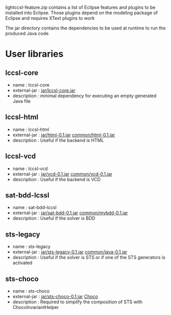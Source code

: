 lightccsl-feature.zip contains a list of Eclipse features and plugins to be installed into Eclipse.
Those plugins depend on the modeling package of Eclipse and requires XText plugins to work

The jar directory contains the dependencies to be used at runtime to run the produced Java code

# User libraries

## lccsl-core

- name : lccsl-core
- external-jar : [jar/lccsl-core.jar](jar/lccsl-core.jar)
- description : minimal dependency for executing an empty generated Java file

## lccsl-html

- name : lccsl-html
- external-jar : [jar/html-0.1.jar](jar/html-0.1.jar) [common/html-0.1.jar](common/html-0.1.jar)
- description : Useful if the backend is HTML

## lccsl-vcd

- name : lccsl-vcd
- external-jar : [jar/vcd-0.1.jar](jar/vcd-0.1.jar) [common/vcd-0.1.jar](common/vcd-0.1.jar)
- description : Useful if the backend is VCD

## sat-bdd-lcssl

- name : sat-bdd-lccsl
- external-jar : [jar/sat-bdd-0.1.jar](jar/sat-bdd-0.1.jar) [common/mybdd-0.1.jar](common/mybdd-0.1.jar)
- description : Useful if the solver is BDD 

## sts-legacy

- name : sts-legacy
- external-jar : [jar/sts-legacy-0.1.jar](jar/sts-legacy-0.1.jar) [common/java-0.1.jar](common/java-0.1.jar)
- description : Useful if the solver is STS or if one of the STS generators is activated 

## sts-choco

- name : sts-choco
- external-jar : [jar/sts-choco-0.1.jar](jar/sts-choco-0.1.jar) [Choco](thirparties/choco-solver-4.10.6-SNAPSHOT-jar-with-dependencies.jar)
- description : Required to simplify the composition of STS with ChocoInvariantHelper
